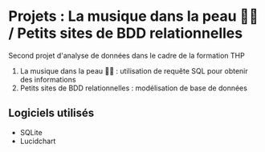 # Projets : La musique dans la peau 🎸🎸 / Petits sites de BDD relationnelles

Second projet d'analyse de données dans le cadre de la formation THP 
 1. La musique dans la peau 🎸🎸 : utilisation de requête SQL pour obtenir des informations
 2. Petits sites de BDD relationnelles : modélisation de base de données

## Logiciels utilisés

- SQLite
- Lucidchart
